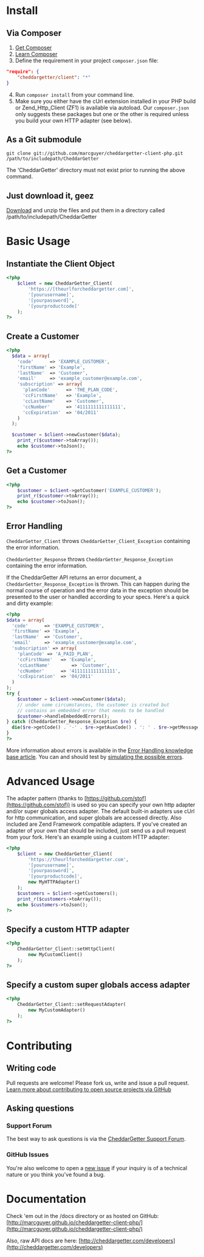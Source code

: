 # Install

## Via Composer

1. [Get Composer](https://getcomposer.org/)
2. [Learn Composer](https://getcomposer.org/doc/00-intro.md)
3. Define the requirement in your project `composer.json` file:
```json
"require": {
	"cheddargetter/client": "*"
}
```
4. Run `composer install` from your command line.
5. Make sure you either have the cUrl extension installed in your PHP build or
Zend_Http_Client (ZF1) is available via autoload. Our `composer.json` only
suggests these packages but one or the other is required unless you build your
own HTTP adapter (see below).

## As a Git submodule

`git clone git://github.com/marcguyer/cheddargetter-client-php.git
/path/to/includepath/CheddarGetter`

The 'CheddarGetter' directory must not exist prior to running the above
command.

## Just download it, geez

[Download](https://github.com/marcguyer/cheddargetter-client-php/archive/master.zip)
and unzip the files and put them in a directory called
/path/to/includepath/CheddarGetter

# Basic Usage

## Instantiate the Client Object

```php
<?php
	$client = new CheddarGetter_Client(
		'https://[theurlforcheddargetter.com]',
		'[yourusername]',
		'[yourpassword]',
		'[yourproductcode]'
	);
?>
```

## Create a Customer

```php
<?php
  $data = array(
    'code'      => 'EXAMPLE_CUSTOMER',
    'firstName' => 'Example',
    'lastName'  => 'Customer',
    'email'     => 'example_customer@example.com',
    'subscription' => array(
      'planCode'      => 'THE_PLAN_CODE',
      'ccFirstName'   => 'Example',
      'ccLastName'    => 'Customer',
      'ccNumber'      => '4111111111111111',
      'ccExpiration'  => '04/2011'
    )
  );

  $customer = $client->newCustomer($data);
	print_r($customer->toArray());
	echo $customer->toJson();
?>
```

## Get a Customer

```php
<?php
	$customer = $client->getCustomer('EXAMPLE_CUSTOMER');
	print_r($customer->toArray());
	echo $customer->toJson();
?>
```

## Error Handling

`CheddarGetter_Client` throws `CheddarGetter_Client_Exception` containing the error information.

`CheddarGetter_Response` throws `CheddarGetter_Response_Exception` containing the error information.

If the CheddarGetter API returns an error document, a `CheddarGetter_Response_Exception` is thrown. This can happen during the normal course of operation and the error data in the exception should be presented to the user or handled according to your specs. Here's a quick and dirty example:

```php
<?php
$data = array(
  'code'      => 'EXAMPLE_CUSTOMER',
  'firstName' => 'Example',
  'lastName'  => 'Customer',
  'email'     => 'example_customer@example.com',
  'subscription' => array(
    'planCode' => 'A_PAID_PLAN',
    'ccFirstName'   => 'Example',
    'ccLastName'        => 'Customer',
    'ccNumber'      => '4111111111111111',
    'ccExpiration'  => '04/2011'
  )
);
try {
	$customer = $client->newCustomer($data);
	// under some circumstances, the customer is created but
	// contains an embedded error that needs to be handled
	$customer->handleEmbeddedErrors();
} catch (CheddarGetter_Response_Exception $re) {
  die($re->getCode() . '-' . $re->getAuxCode() . ': ' . $re->getMessage());
}
?>
```

More information about errors is available in the [Error Handling knowledge base article](http://support.cheddargetter.com/kb/api-8/error-handling). You can and should test by [simulating the possible errors](http://support.cheddargetter.com/kb/api-8/error-handling#simulation).

# Advanced Usage

The adapter pattern (thanks to
[https://github.com/stof](https://github.com/stof)) is used so you can specify
your own http adapter and/or super globals access adapter. The default built-in
adapters use cUrl for http communication, and super globals are accessed
directly. Also included are Zend Framework compatible adapters. If you've
created an adapter of your own that should be included, just send us a pull
request from your fork. Here's an example using a custom HTTP adapter:

```php
<?php
	$client = new CheddarGetter_Client(
		'https://theurlforcheddargetter.com',
		'[yourusername]',
		'[yourpassword]',
		'[yourproductcode]',
		new MyHTTPAdapter()
	);
	$customers = $client->getCustomers();
	print_r($customers->toArray());
	echo $customers->toJson();
?>
```

## Specify a custom HTTP adapter

```php
<?php
	CheddarGetter_Client::setHttpClient(
		new MyCustomClient()
	);
?>
```

## Specify a custom super globals access adapter

```php
<?php
	CheddarGetter_Client::setRequestAdapter(
		new MyCustomAdapter()
	);
?>
```

# Contributing

## Writing code

Pull requests are welcome! Please fork us, write and issue a pull request.
[Learn more about contributing to open source projects via GitHub](https://guides.github.com/activities/contributing-to-open-source/)

## Asking questions

### Support Forum

The best way to ask questions is via the
[CheddarGetter Support Forum](http://support.cheddargetter.com/).

### GitHub Issues

You're also welcome to open a
[new issue](https://github.com/marcguyer/cheddargetter-client-php/issues/new)
if your inquiry is of a technical nature or you think you've found a bug.

# Documentation

Check 'em out in the /docs directory or as hosted on GitHub:
[http://marcguyer.github.io/cheddargetter-client-php/](http://marcguyer.github.io/cheddargetter-client-php/)

Also, raw API docs are here: [http://cheddargetter.com/developers](http://cheddargetter.com/developers)
